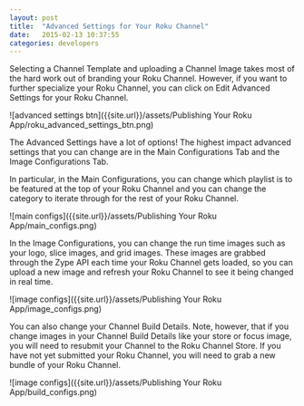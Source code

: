 ```yaml
---
layout: post
title:  "Advanced Settings for Your Roku Channel"
date:   2015-02-13 10:37:55
categories: developers
---
```


Selecting a Channel Template and uploading a Channel Image takes most of the hard
work out of branding your Roku Channel. However, if you want to further specialize
your Roku Channel, you can click on Edit Advanced Settings for your Roku Channel.

![advanced settings btn]({{site.url}}/assets/Publishing Your Roku App/roku_advanced_settings_btn.png)

The Advanced Settings have a lot of options! The highest impact advanced settings
that you can change are in the Main Configurations Tab and the Image Configurations Tab.

In particular, in the Main Configurations, you can change which playlist is to
be featured at the top of your Roku Channel and you can change the category to
iterate through for the rest of your Roku Channel.

![main configs]({{site.url}}/assets/Publishing Your Roku App/main_configs.png)

In the Image Configurations, you can change the run time images such as your logo, slice images,
and grid images. These images are grabbed through the Zype API each time your Roku
Channel gets loaded, so you can upload a new image and refresh your Roku Channel to see
it being changed in real time.

![image configs]({{site.url}}/assets/Publishing Your Roku App/image_configs.png)

You can also change your Channel Build Details. Note, however, that if you change
images in your Channel Build Details like your store or focus image, you will
need to resubmit your Channel to the Roku Channel Store.
If you have not yet submitted your Roku Channel, you will need to grab a new bundle of your Roku Channel.

![image configs]({{site.url}}/assets/Publishing Your Roku App/build_configs.png)

